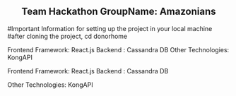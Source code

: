 <p align="center">
  <h2 align="center">Team Hackathon GroupName: Amazonians</h2>
</p>


#Important Information for setting up the project in your local machine
#after cloning the project, cd donorhome

Frontend Framework: React.js
Backend : Cassandra DB
Other Technologies: KongAPI <br />



Frontend Framework: React.js
Backend : Cassandra DB

Other Technologies: KongAPI
 


